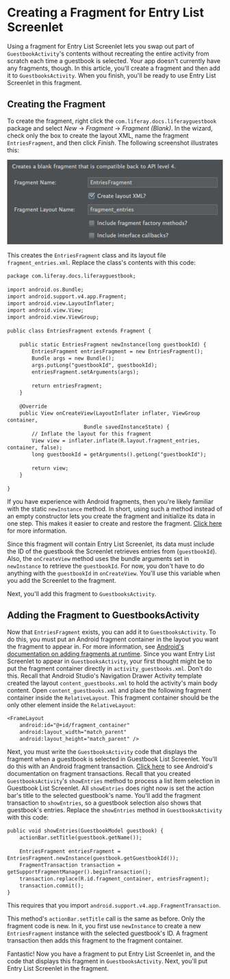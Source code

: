 # Creating a Fragment for Entry List Screenlet [](id=creating-a-fragment-for-entry-list-screenlet)

Using a fragment for Entry List Screenlet lets you swap out part of 
`GuestbookActivity`'s contents without recreating the entire activity from 
scratch each time a guestbook is selected. Your app doesn't currently have any 
fragments, though. In this article, you'll create a fragment and then add it to 
`GuestbooksActivity`. When you finish, you'll be ready to use Entry List 
Screenlet in this fragment. 

## Creating the Fragment [](id=creating-the-fragment)

To create the fragment, right click the `com.liferay.docs.liferayguestbook` 
package and select *New* &rarr; *Fragment* &rarr; *Fragment (Blank)*. In the 
wizard, check only the box to create the layout XML, name the fragment 
`EntriesFragment`, and then click *Finish*. The following screenshot illustrates 
this: 

![Figure 1: Create a new blank fragment for the entries.](../../../images/android-create-fragment.png)

This creates the `EntriesFragment` class and its layout file 
`fragment_entries.xml`. Replace the class's contents with this code: 

    package com.liferay.docs.liferayguestbook;

    import android.os.Bundle;
    import android.support.v4.app.Fragment;
    import android.view.LayoutInflater;
    import android.view.View;
    import android.view.ViewGroup;

    public class EntriesFragment extends Fragment {

        public static EntriesFragment newInstance(long guestbookId) {
            EntriesFragment entriesFragment = new EntriesFragment();
            Bundle args = new Bundle();
            args.putLong("guestbookId", guestbookId);
            entriesFragment.setArguments(args);

            return entriesFragment;
        }

        @Override
        public View onCreateView(LayoutInflater inflater, ViewGroup container,
                             Bundle savedInstanceState) {
            // Inflate the layout for this fragment
            View view = inflater.inflate(R.layout.fragment_entries, container, false);
            long guestbookId = getArguments().getLong("guestbookId");

            return view;
        }

    }

If you have experience with Android fragments, then you're likely familiar with 
the static `newInstance` method. In short, using such a method instead of an 
empty constructor lets you create the fragment and initialize its data in one 
step. This makes it easier to create and restore the fragment. 
[Click here](http://www.androiddesignpatterns.com/2012/05/using-newinstance-to-instantiate.html) 
for more information. 

Since this fragment will contain Entry List Screenlet, its data must include the 
ID of the guestbook the Screenlet retrieves entries from (`guestbookId`). Also, 
the `onCreateView` method uses the bundle arguments set in `newInstance` to 
retrieve the `guestbookId`. For now, you don't have to do anything with the 
`guestbookId` in `onCreateView`. You'll use this variable when you add the 
Screenlet to the fragment. 

Next, you'll add this fragment to `GuestbooksActivity`. 

## Adding the Fragment to GuestbooksActivity [](id=adding-the-fragment-to-guestbooksactivity)

Now that `EntriesFragment` exists, you can add it to `GuestbooksActivity`. To do 
this, you must put an Android fragment container in the layout you want the 
fragment to appear in. For more information, see 
[Android's documentation on adding fragments at runtime](http://developer.android.com/training/basics/fragments/fragment-ui.html#AddAtRuntime). 
Since you want Entry List Screenlet to appear in `GuestbooksActivity`, your 
first thought might be to put the fragment container directly in 
`activity_guestbooks.xml`. Don't do this. Recall that Android Studio's 
Navigation Drawer Activity template created the layout `content_guestbooks.xml` 
to hold the activity's main body content. Open `content_guestbooks.xml` and 
place the following fragment container inside the `RelativeLayout`. This 
fragment container should be the only other element inside the `RelativeLayout`: 

    <FrameLayout
        android:id="@+id/fragment_container"
        android:layout_width="match_parent"
        android:layout_height="match_parent" />

Next, you must write the `GuestbooksActivity` code that displays the fragment 
when a guestbook is selected in Guestbook List Screenlet. You'll do this with an 
Android fragment transaction. 
[Click here](http://developer.android.com/guide/components/fragments.html#Transactions) 
to see Android's documentation on fragment transactions. Recall that you created 
`GuestbooksActivity`'s `showEntries` method to process a list item selection in 
Guestbook List Screenlet. All `showEntries` does right now is set the action 
bar's title to the selected guestbook's name. You'll add the fragment 
transaction to `showEntries`, so a guestbook selection also shows that 
guestbook's entries. Replace the `showEntries` method in `GuestbooksActivity` 
with this code: 

    public void showEntries(GuestbookModel guestbook) {
        actionBar.setTitle(guestbook.getName());

        EntriesFragment entriesFragment = EntriesFragment.newInstance(guestbook.getGuestbookId());
        FragmentTransaction transaction = getSupportFragmentManager().beginTransaction();
        transaction.replace(R.id.fragment_container, entriesFragment);
        transaction.commit();
    }

This requires that you import `android.support.v4.app.FragmentTransaction`. 

This method's `actionBar.setTitle` call is the same as before. Only the fragment 
code is new. In it, you first use `newInstance` to create a new 
`EntriesFragment` instance with the selected guestbook's ID. A fragment 
transaction then adds this fragment to the fragment container. 

Fantastic! Now you have a fragment to put Entry List Screenlet in, and the code 
that displays this fragment in `GuestbooksActivity`. Next, you'll put Entry List 
Screenlet in the fragment. 
